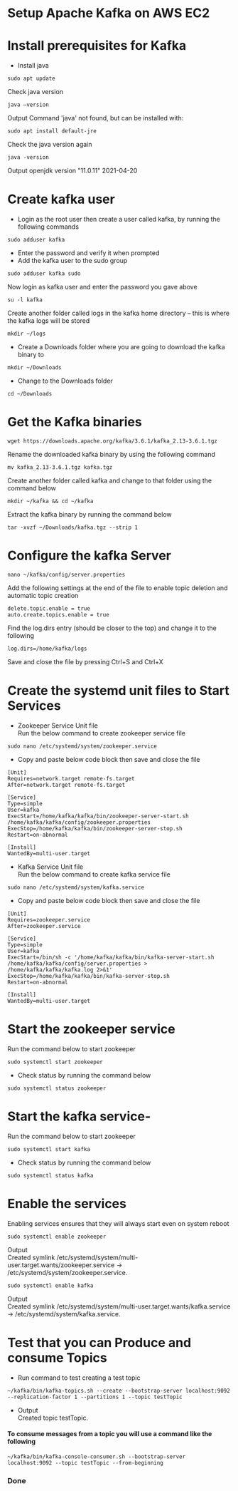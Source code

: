 # Setup Apache Kafka on AWS EC2
# Install prerequisites for Kafka
* Install java
```
sudo apt update
```
Check java version
```
java –version
```
Output
Command 'java' not found, but can be installed with:
```
sudo apt install default-jre
```
Check the java version again
```
java -version
```
Output
openjdk version "11.0.11" 2021-04-20

# Create kafka user
* Login as the root user then create a user called kafka, by running the following commands
```
sudo adduser kafka
```
* Enter the password and verify it when prompted
* Add the kafka user to the sudo group
```
sudo adduser kafka sudo
```
Now login as kafka user and enter the password you gave above
```
su -l kafka
```
Create another folder called logs in the kafka home directory – this is where the kafka logs will be stored
```
mkdir ~/logs
```
* Create a Downloads folder where you are going to download the kafka binary to
```
mkdir ~/Downloads
```
* Change to the Downloads folder
```
cd ~/Downloads
```
# Get the Kafka binaries 
```
wget https://downloads.apache.org/kafka/3.6.1/kafka_2.13-3.6.1.tgz
```
Rename the downloaded kafka binary by using the following command
```
mv kafka_2.13-3.6.1.tgz kafka.tgz
```
Create another folder called kafka and change to that folder using the command below
```
mkdir ~/kafka && cd ~/kafka
```
Extract the kafka binary by running the command below
```
tar -xvzf ~/Downloads/kafka.tgz --strip 1
```
# Configure the kafka Server
```
nano ~/kafka/config/server.properties
```
Add the following settings at the end of the file to enable topic deletion and automatic topic creation
```
delete.topic.enable = true
auto.create.topics.enable = true
```
Find the log.dirs entry (should be closer to the top) and change it to the following
```
log.dirs=/home/kafka/logs
```
Save and close the file by pressing Ctrl+S and Ctrl+X
# Create the systemd unit files to Start Services

* Zookeeper Service Unit file <br /> 
Run the below command to create zookeeper service file
```
sudo nano /etc/systemd/system/zookeeper.service
```
* Copy and paste below code block then save and close the file
```
[Unit]
Requires=network.target remote-fs.target
After=network.target remote-fs.target

[Service]
Type=simple
User=kafka
ExecStart=/home/kafka/kafka/bin/zookeeper-server-start.sh /home/kafka/kafka/config/zookeeper.properties
ExecStop=/home/kafka/kafka/bin/zookeeper-server-stop.sh
Restart=on-abnormal

[Install]
WantedBy=multi-user.target
```
* Kafka Service Unit file <br /> 
Run the below command to create kafka service file
```
sudo nano /etc/systemd/system/kafka.service
```
* Copy and paste below code block then save and close the file
```
[Unit]
Requires=zookeeper.service
After=zookeeper.service

[Service]
Type=simple
User=kafka
ExecStart=/bin/sh -c '/home/kafka/kafka/bin/kafka-server-start.sh /home/kafka/kafka/config/server.properties > /home/kafka/kafka/kafka.log 2>&1'
ExecStop=/home/kafka/kafka/bin/kafka-server-stop.sh
Restart=on-abnormal

[Install]
WantedBy=multi-user.target
```
# Start the zookeeper service <br /> 
Run the command below to start zookeeper
```
sudo systemctl start zookeeper
```
* Check status by running the command below
```
sudo systemctl status zookeeper
```
# Start the kafka service- <br /> 
Run the command below to start zookeeper
```
sudo systemctl start kafka
```
* Check status by running the command below
```
sudo systemctl status kafka
```
# Enable the services <br />  
Enabling services ensures that they will always start even on system reboot
```
sudo systemctl enable zookeeper
```
Output <br /> 
Created symlink /etc/systemd/system/multi-user.target.wants/zookeeper.service → /etc/systemd/system/zookeeper.service.
```
sudo systemctl enable kafka
```
Output <br /> 
Created symlink /etc/systemd/system/multi-user.target.wants/kafka.service → /etc/systemd/system/kafka.service.
# Test that you can Produce and consume Topics
* Run command to test creating a test topic
```
~/kafka/bin/kafka-topics.sh --create --bootstrap-server localhost:9092 --replication-factor 1 --partitions 1 --topic testTopic
```
* Output<br /> 
Created topic testTopic.
#### To consume messages from a topic you will use a command like the following
```
~/kafka/bin/kafka-console-consumer.sh --bootstrap-server localhost:9092 --topic testTopic --from-beginning
```
### Done
